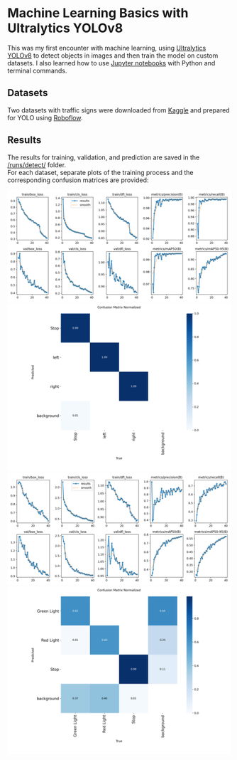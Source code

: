 # Machine Learning Basics with Ultralytics YOLOv8

This was my first encounter with machine learning, using [Ultralytics YOLOv8](https://docs.ultralytics.com/models/yolov8/) to detect objects in images and then train the model on custom datasets. I also learned how to use [Jupyter notebooks](train.ipynb) with Python and terminal commands.

## Datasets
Two datasets with traffic signs were downloaded from [Kaggle](https://www.kaggle.com/) and prepared for YOLO using [Roboflow](https://app.roboflow.com/).

## Results
The results for training, validation, and prediction are saved in the [/runs/detect/](./runs/detect/) folder.  
For each dataset, separate plots of the training process and the corresponding confusion matrices are provided:

![results](./runs/detect/train/results.png)  
![confusion matrix](./runs/detect/val/confusion_matrix_normalized.png)  
![results2](./runs/detect/train2/results.png)  
![confusion matrix2](./runs/detect/val2/confusion_matrix_normalized.png)